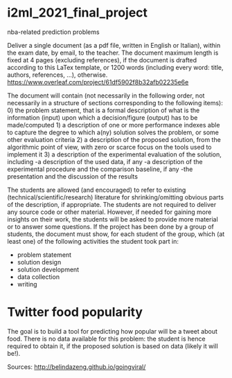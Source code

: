 # i2ml_2021_final_project
nba-related prediction problems

Deliver a single document (as a pdf file, written in English or Italian), within the exam date, by email, to the teacher. The document maximum length is fixed at 4 pages (excluding references), if the document is drafted according to this LaTex template, or 1200 words (including every word: title, authors, references, …), otherwise.
https://www.overleaf.com/project/61df5902f8b32afb02235e6e

The document will contain (not necessarily in the following order, not necessarily in a structure of sections corresponding to the following items):
    0) the problem statement, that is a formal description of what is the information (input) upon which a decision/figure (output) has to be made/computed
    1) a description of one or more performance indexes able to capture the degree to which a(ny) solution solves the problem, or some other evaluation criteria
    2) a description of the proposed solution, from the algorithmic point of view, with zero or scarce focus on the tools used to implement it
    3) a description of the experimental evaluation of the solution, including
        -a description of the used data, if any
        -a description of the experimental procedure and the comparison baseline, if any
        -the presentation and the discussion of the results

The students are allowed (and encouraged) to refer to existing (technical/scientific/research) literature for shrinking/omitting obvious parts of the description, if appropriate. The students are not required to deliver any source code or other material. However, if needed for gaining more insights on their work, the students will be asked to provide more material or to answer some questions. If the project has been done by a group of students, the document must show, for each student of the group, which (at least one) of the following activities the student took part in:
   - problem statement
   - solution design
   - solution development
   - data collection
   - writing

# Twitter food popularity
The goal is to build a tool for predicting how popular will be a tweet about food. 
There is no data available for this problem: the student is hence required to obtain it, if the proposed solution is based on data (likely it will be!).

Sources:
http://belindazeng.github.io/goingviral/